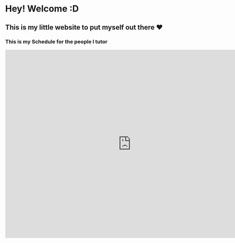 # Hey! Welcome :D
## This is my little website to put myself out there ♥

### This is my Schedule for the people I tutor
<iframe src="https://calendar.google.com/calendar/embed?src=remichoq%40gmail.com&ctz=America/Toronto" style="border: 0" width="800" height="600" frameborder="0" scrolling="no"></iframe>
